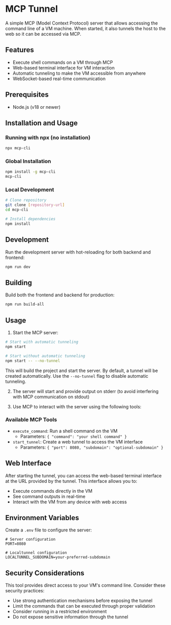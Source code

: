 # MCP Tunnel

A simple MCP (Model Context Protocol) server that allows accessing the command line of a VM machine. When started, it also tunnels the host to the web so it can be accessed via MCP.

## Features

- Execute shell commands on a VM through MCP
- Web-based terminal interface for VM interaction
- Automatic tunneling to make the VM accessible from anywhere
- WebSocket-based real-time communication

## Prerequisites

- Node.js (v18 or newer)

## Installation and Usage

### Running with npx (no installation)

```bash
npx mcp-cli
```

### Global Installation

```bash
npm install -g mcp-cli
mcp-cli
```

### Local Development

```bash
# Clone repository
git clone [repository-url]
cd mcp-cli

# Install dependencies
npm install
```

## Development

Run the development server with hot-reloading for both backend and frontend:

```bash
npm run dev
```

## Building

Build both the frontend and backend for production:

```bash
npm run build-all
```

## Usage

1. Start the MCP server:

```bash
# Start with automatic tunneling
npm start

# Start without automatic tunneling
npm start -- --no-tunnel
```

This will build the project and start the server. By default, a tunnel will be created automatically. Use the `--no-tunnel` flag to disable automatic tunneling.

2. The server will start and provide output on stderr (to avoid interfering with MCP communication on stdout)

3. Use MCP to interact with the server using the following tools:

### Available MCP Tools

- `execute_command`: Run a shell command on the VM
  - Parameters: `{ "command": "your shell command" }`
- `start_tunnel`: Create a web tunnel to access the VM interface
  - Parameters: `{ "port": 8080, "subdomain": "optional-subdomain" }`

## Web Interface

After starting the tunnel, you can access the web-based terminal interface at the URL provided by the tunnel. This interface allows you to:

- Execute commands directly in the VM
- See command outputs in real-time
- Interact with the VM from any device with web access

## Environment Variables

Create a `.env` file to configure the server:

```
# Server configuration
PORT=8080

# Localtunnel configuration
LOCALTUNNEL_SUBDOMAIN=your-preferred-subdomain
```

## Security Considerations

This tool provides direct access to your VM's command line. Consider these security practices:

- Use strong authentication mechanisms before exposing the tunnel
- Limit the commands that can be executed through proper validation
- Consider running in a restricted environment
- Do not expose sensitive information through the tunnel
